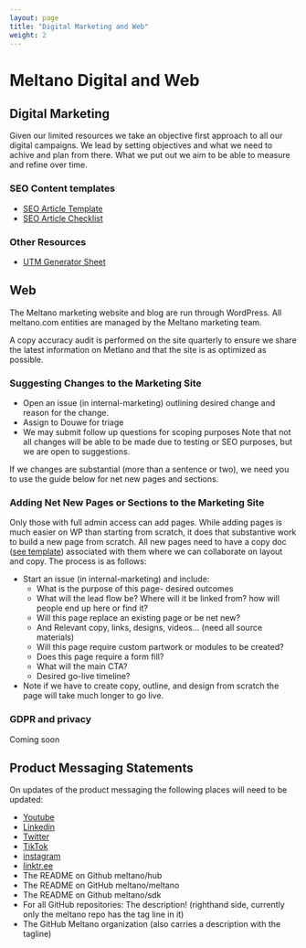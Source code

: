 ```yaml
---
layout: page
title: "Digital Marketing and Web"
weight: 2
---
```


# Meltano Digital and Web

## Digital Marketing
Given our limited resources we take an objective first approach to all our digital campaigns. We lead by setting objectives and what we need to achive and plan from there. What we put out we aim to be able to measure and refine over time.

### SEO Content templates
 - [SEO Article Template](https://docs.google.com/document/d/1s9UsxZ7igSCMYudi4oFOI5LoftqDOKkFCgrxRuHbBNY/edit)
 - [SEO Article Checklist](https://docs.google.com/document/d/1geZrp18NgV-HvIJhwKowS7nmIBhLDqWu_b6UwFAaZoI/edit)

### Other Resources
- [UTM Generator Sheet](https://docs.google.com/spreadsheets/d/1NM1VnLSmISnOd3HRjy7k06_xCmDo1AtT1SHrU5P1Qos/edit#gid=0)

## Web

The Meltano marketing website and blog are run through WordPress. All meltano.com entities are managed by the Meltano marketing team.

A copy accuracy audit is performed on the site quarterly to ensure we share the latest information on Metlano and that the site is as optimized as possible.

### Suggesting Changes to the Marketing Site
* Open an issue (in internal-marketing) outlining desired change and reason for the change.
* Assign to Douwe for triage
* We may submit follow up questions for scoping purposes
Note that not all changes will be able to be made due to testing or SEO purposes, but we are open to suggestions.

If we changes are substantial (more than a sentence or two), we need you to use the guide below for net new pages and sections.

### Adding Net New Pages or Sections to the Marketing Site
Only those with full admin access can add pages. While adding pages is much easier on WP than starting from scratch, it does that substantive work to build a new page from scratch. All new pages need to have a copy doc ([see template](https://docs.google.com/document/d/1T8tJ-_NhiflEigs_R_LM2IOBu1Zv1G8l/edit?usp=sharing&ouid=113880846901922259846&rtpof=true&sd=true)) associated with them where we can collaborate on layout and copy.
The process is as follows:
* Start an issue (in internal-marketing) and include:
  * What is the purpose of this page- desired outcomes
  * What will the lead flow be? Where will it be linked from? how will people end up here or find it?
  * Will this page replace an existing page or be net new?
  * And Relevant copy, links, designs, videos... (need all source materials)
  * Will this page require custom partwork or modules to be created?
  * Does this page require a form fill?
  * What will the main CTA?
  * Desired go-live timeline?
* Note if we have to create copy, outline, and design from scratch the page will take much longer to go live.

### GDPR and privacy
Coming soon

## Product Messaging Statements
On updates of the product messaging the following places will need to be updated:

- [Youtube](https://www.youtube.com/c/Meltano/about)
- [Linkedin](https://www.linkedin.com/company/meltano/mycompany/)
- [Twitter](https://twitter.com/meltanodata)
- [TikTok](https://www.tiktok.com/@meltanodata)
- [instagram](https://www.instagram.com/meltanodata/)
- [linktr.ee](https://linktr.ee/meltano)
- The README on Github meltano/hub
- The README on GitHub meltano/meltano
- The README on Github meltano/sdk
- For all GitHub repositories: The description! (righthand side, currently only the meltano repo has the tag line in it)
- The GitHub Meltano organization (also carries a description with the tagline)
